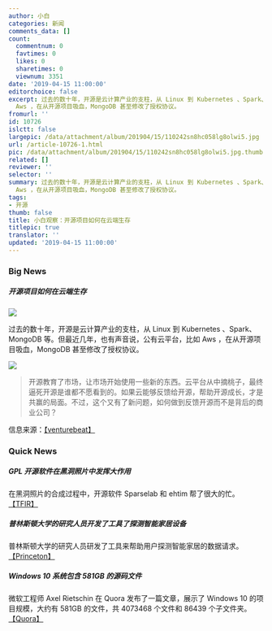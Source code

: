 ```yaml
---
author: 小白
categories: 新闻
comments_data: []
count:
  commentnum: 0
  favtimes: 0
  likes: 0
  sharetimes: 0
  viewnum: 3351
date: '2019-04-15 11:00:00'
editorchoice: false
excerpt: 过去的数十年，开源是云计算产业的支柱，从 Linux 到 Kubernetes 、Spark、MongoDB 等。但最近几年，也有声音说，公有云平台，比如
  Aws ，在从开源项目吸血，MongoDB 甚至修改了授权协议。
fromurl: ''
id: 10726
islctt: false
largepic: /data/attachment/album/201904/15/110242sn8hc058lg8olwi5.jpg
url: /article-10726-1.html
pic: /data/attachment/album/201904/15/110242sn8hc058lg8olwi5.jpg.thumb.jpg
related: []
reviewer: ''
selector: ''
summary: 过去的数十年，开源是云计算产业的支柱，从 Linux 到 Kubernetes 、Spark、MongoDB 等。但最近几年，也有声音说，公有云平台，比如
  Aws ，在从开源项目吸血，MongoDB 甚至修改了授权协议。
tags:
- 开源
thumb: false
title: 小白观察：开源项目如何在云端生存
titlepic: true
translator: ''
updated: '2019-04-15 11:00:00'
---
```


### Big News


##### 开源项目如何在云端生存


![](/data/attachment/album/201904/15/110242sn8hc058lg8olwi5.jpg)


过去的数十年，开源是云计算产业的支柱，从 Linux 到 Kubernetes 、Spark、MongoDB 等。但最近几年，也有声音说，公有云平台，比如 Aws ，在从开源项目吸血，MongoDB 甚至修改了授权协议。


![](/data/attachment/album/201904/15/110332k14jhr8741hrwx81.png)



> 
> 开源教育了市场，让市场开始使用一些新的东西。云平台从中摘桃子，最终逼死开源是谁都不愿看到的。如果云能够反馈给开源，帮助开源成长，才是共赢的局面。不过，这个又有了新问题，如何做到反馈开源而不是背后的商业公司？
> 
> 
> 


信息来源：[【venturebeat】](https://venturebeat.com/2019/04/14/how-open-source-can-survive-the-cloud/)


### Quick News


##### GPL 开源软件在黑洞照片中发挥大作用


在黑洞照片的合成过程中，开源软件 Sparselab 和 ehtim 帮了很大的忙。[【TFIR】](https://www.tfir.io/gnu-gplv3-at-the-heart-of-black-hole-image/)


##### 普林斯顿大学的研究人员开发了工具了探测智能家居设备


普林斯顿大学的研究人员研发了工具来帮助用户探测智能家居的数据请求。[【Princeton】](https://iot-inspector.princeton.edu/)


##### Windows 10 系统包含 581GB 的源码文件


微软工程师 Axel Rietschin 在 Quora 发布了一篇文章，展示了 Windows 10 的项目规模，大约有 581GB 的文件，共 4073468 个文件和 86439 个子文件夹。[【Quora】](https://www.quora.com/Which-programming-language-is-used-for-making-Windows-10/answer/Axel-Rietschin)